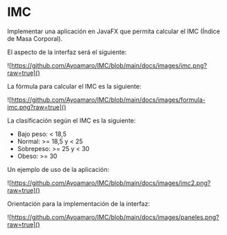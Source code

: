 # IMC

Implementar una aplicación en JavaFX que permita calcular el IMC (Índice de Masa Corporal).

El aspecto de la interfaz será el siguiente:

![https://github.com/Ayoamaro/IMC/blob/main/docs/images/imc.png?raw=true]()

La fórmula para calcular el IMC es la siguiente:

![https://github.com/Ayoamaro/IMC/blob/main/docs/images/formula-imc.png?raw=true]()

La clasificación según el IMC es la siguiente:

- Bajo peso: < 18,5
- Normal: >= 18,5 y < 25
- Sobrepeso: >= 25 y < 30
- Obeso: >= 30

Un ejemplo de uso de la aplicación:

![https://github.com/Ayoamaro/IMC/blob/main/docs/images/imc2.png?raw=true]()

Orientación para la implementación de la interfaz:

![https://github.com/Ayoamaro/IMC/blob/main/docs/images/paneles.png?raw=true]()
